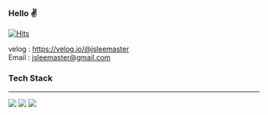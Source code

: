 ### Hello ✌
[![Hits](https://hits.seeyoufarm.com/api/count/incr/badge.svg?url=https%3A%2F%2Fgithub.com%2Fjsleemaster&count_bg=%236BD8FB&title_bg=%23AEAEAE&icon=abbrobotstudio.svg&icon_color=%23FFCC34&title=Totay+%2F+Total&edge_flat=false)](https://hits.seeyoufarm.com)

velog : https://velog.io/@jsleemaster
<br>
Email : jsleemaster@gmail.com

### Tech Stack
----
<a href="https://developer.mozilla.org/ko/docs/Web/JavaScript" rel="noreferrer noopener"><img src="https://img.shields.io/badge/Javascript-yellow?style=flat-square&logo=JavaScript&logoColor=#F7DF1E"/></a>
<a href="https://ko.reactjs.org/"><img src="https://img.shields.io/badge/React-blue?style=flat-square&logo=React&logoColor=#61DAFB"/></a>
<a href="https://vuejs.org/" ><img src="https://img.shields.io/badge/Vue-green?style=flat-square&logo=Vue.js&logoColor=#4FC08D"/></a>
